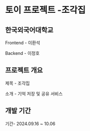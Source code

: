 # 토이 프로젝트 -조각집

## 한국외국어대학교
Frontend - 이환석

Backend - 이정호

## 프로젝트 개요
제목 - 조각집

소개 - 기억 저장 및 공유 서비스

## 개발 기간
기간- 2024.09.16 ~ 10.06


